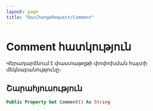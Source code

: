 ```yaml
---
layout: page
title: "DocChangeRequest/Comment"
---
```


# Comment հատկություն

Վերադարձնում է փաստաթղթի փոփոխման հայտի մեկնաբանությունը։

## Շարահյուսություն 

``` vb
Public Property Get Comment() As String  
```
